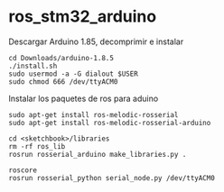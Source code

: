 # ros_stm32_arduino

Descargar Arduino 1.85, decomprimir e instalar

```
cd Downloads/arduino-1.8.5
./install.sh
sudo usermod -a -G dialout $USER
sudo chmod 666 /dev/ttyACM0
```

Instalar los paquetes de ros para aduino

```
sudo apt-get install ros-melodic-rosserial
sudo apt-get install ros-melodic-rosserial-arduino
```


```
cd <sketchbook>/libraries
rm -rf ros_lib
rosrun rosserial_arduino make_libraries.py .
```


```
roscore
rosrun rosserial_python serial_node.py /dev/ttyACM0
```



